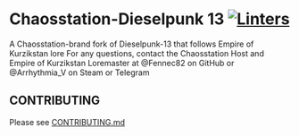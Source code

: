 # Chaosstation-Dieselpunk 13 [![Linters](https://github.com/Fennec82/Dieselpunk-13_Redux/actions/workflows/super-linter.yml/badge.svg?branch=master)](https://github.com/Fennec82/Dieselpunk-13_Redux/actions/workflows/super-linter.yml)

A Chaosstation-brand fork of Dieselpunk-13 that follows Empire of Kurzikstan lore
For any questions, contact the Chaosstation Host and Empire of Kurzikstan Loremaster at @Fennec82 on GitHub or @Arrhythmia_V on Steam or Telegram

## CONTRIBUTING

Please see [CONTRIBUTING.md](CONTRIBUTING.md)